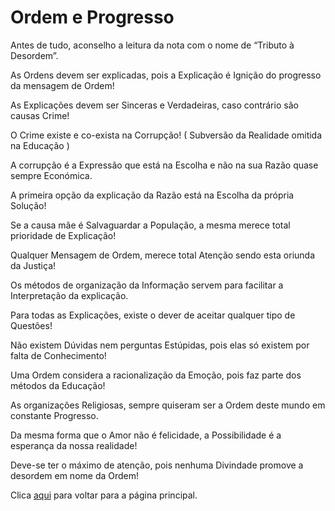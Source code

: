 # Ordem e Progresso

Antes de tudo, aconselho a leitura da nota com o nome de “Tributo à Desordem”.

As Ordens devem ser explicadas, pois a Explicação é Ignição do progresso da mensagem de Ordem!

As Explicações devem ser Sinceras e Verdadeiras, caso contrário são causas Crime!

O Crime existe e co-exista na Corrupção! ( Subversão da Realidade omitida na Educação )

A corrupção é a Expressão que está na Escolha e não na sua Razão quase sempre Económica.

A primeira opção da explicação da Razão está na Escolha da própria Solução!

Se a causa mãe é Salvaguardar a População, a mesma merece total prioridade de Explicação!

Qualquer Mensagem de Ordem, merece total Atenção sendo esta oriunda da Justiça!

Os métodos de organização da Informação servem para facilitar a Interpretação da explicação.

Para todas as Explicações, existe o dever de aceitar qualquer tipo de Questões!

Não existem Dúvidas nem perguntas Estúpidas, pois elas só existem por falta de Conhecimento!

Uma Ordem considera a racionalização da Emoção, pois faz parte dos métodos da Educação!

As organizações Religiosas, sempre quiseram ser a Ordem deste mundo em constante Progresso.

Da mesma forma que o Amor não é felicidade, a Possibilidade é a esperança da nossa realidade!

Deve-se ter o máximo de atenção, pois nenhuma Divindade promove a desordem em nome da Ordem!

Clica [aqui](../README.md) para voltar para a página principal.

